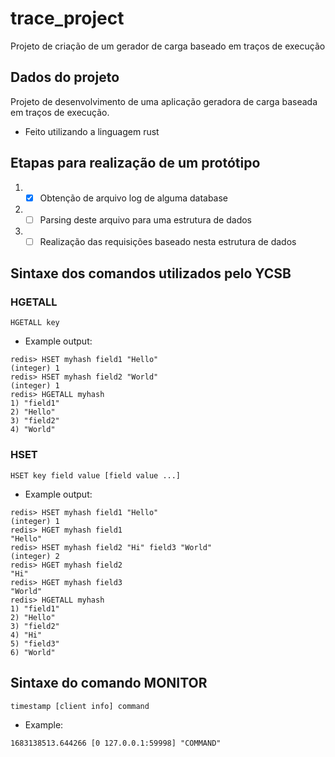 # trace_project
Projeto de criação de um gerador de carga baseado em traços de execução

## Dados do projeto

Projeto de desenvolvimento de uma aplicação geradora de carga baseada em traços de execução.

- Feito utilizando a linguagem rust

## Etapas para realização de um protótipo

1. - [x] Obtenção de arquivo log de alguma database
2. - [ ] Parsing deste arquivo para uma estrutura de dados
3. - [ ] Realização das requisições baseado nesta estrutura de dados

## Sintaxe dos comandos utilizados pelo YCSB

### HGETALL
```
HGETALL key
```
- Example output:
```
redis> HSET myhash field1 "Hello"
(integer) 1
redis> HSET myhash field2 "World"
(integer) 1
redis> HGETALL myhash
1) "field1"
2) "Hello"
3) "field2"
4) "World"
```

### HSET
```
HSET key field value [field value ...]
```
- Example output:
```
redis> HSET myhash field1 "Hello"
(integer) 1
redis> HGET myhash field1
"Hello"
redis> HSET myhash field2 "Hi" field3 "World"
(integer) 2
redis> HGET myhash field2
"Hi"
redis> HGET myhash field3
"World"
redis> HGETALL myhash
1) "field1"
2) "Hello"
3) "field2"
4) "Hi"
5) "field3"
6) "World"
```

## Sintaxe do comando MONITOR

```
timestamp [client info] command
```
- Example:
```
1683138513.644266 [0 127.0.0.1:59998] "COMMAND" 
```